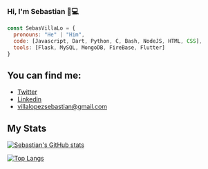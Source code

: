 ### Hi, I'm Sebastian 👋💻

```js
const SebasVillaLo = {
  pronouns: "He" | "Him",
  code: [Javascript, Dart, Python, C, Bash, NodeJS, HTML, CSS],
  tools: [Flask, MySQL, MongoDB, FireBase, Flutter]
}
```
## You can find me: 
- [Twitter](https://twitter.com/VillaLo19)
- [Linkedin](https://www.linkedin.com/in/sebast%C3%ADan-villa-lopez-736baa216/)
- villalopezsebastian@gmail.com

## My Stats

 [![Sebastian's GitHub stats](https://github-readme-stats.vercel.app/api?username=SebasVillaLo&show_icons=true&theme=radical)](https://github.com/anuraghazra/github-readme-stats)

 [![Top Langs](https://github-readme-stats.vercel.app/api/top-langs/?username=SebasVIllaLo&layout=compact&show_icons=true&theme=radical)](https://github.com/anuraghazra/github-readme-stats)


<!--
**SebasVillaLo/SebasVillaLo** is a ✨ _special_ ✨ repository because its `README.md` (this file) appears on your GitHub profile.

Here are some ideas to get you started:

- 🔭 I’m currently working on ...
- 🌱 I’m currently learning ...
- 👯 I’m looking to collaborate on ...
- 🤔 I’m looking for help with ...
- 💬 Ask me about ...
- 📫 How to reach me: ...
- 😄 Pronouns: ...
- ⚡ Fun fact: ...
-->
